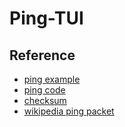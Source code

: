 # Ping-TUI

## Reference

- [ping example](https://golangexample.com/a-very-simple-and-small-ping-tool-that-sends-icmp-echo-datagram-to-a-host/)
- [ping code](https://github.com/z1cheng/c-ping/blob/master/ping.go)
- [checksum](https://inc0x0.com/icmp-ip-packets-ping-manually-create-and-send-icmp-ip-packets/)
- [wikipedia ping packet](https://en.wikipedia.org/wiki/Ping_(networking_utility))
